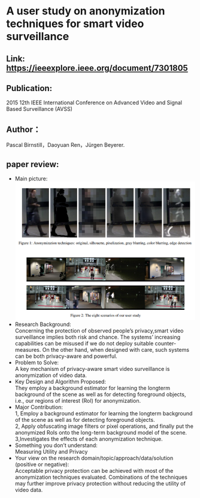 # A user study on anonymization techniques for smart video surveillance
## Link: https://ieeexplore.ieee.org/document/7301805
## Publication:  
2015 12th IEEE International Conference on Advanced Video and Signal Based Surveillance (AVSS)
## Author：
Pascal Birnstill，Daoyuan Ren，Jürgen Beyerer.
## paper review:
* Main picture:  
![](https://github.com/guansLab/PaperReading/blob/master/Zhengyong_Ren/14.png)
* Research Background:  
Concerning the protection of observed people’s privacy,smart video surveillance implies both risk and chance. The
systems’ increasing capabilities can be misused if we do not deploy suitable counter-measures. On the other hand, when
designed with care, such systems can be both privacy-aware and powerful. 
* Problem to Solve:  
A key mechanism of privacy-aware smart video surveillance is anonymization of video data.  
* Key Design and Algorithm Proposed:  
They employ a background estimator for learning the longterm background of the scene as well as for detecting
foreground objects, i.e., our regions of interest (RoI) for anonymization. 
* Major Contribution:  
1, Employ a background estimator for learning the longterm background of the scene as well as for detecting foreground objects.  
2, Apply obfuscating image filters or pixel operations, and finally put the anonymized RoIs onto the long-term background model
of the scene.    
3,Investigates the effects of each anonymization technique.
* Something you don’t understand:  
Measuring Utility and Privacy
* Your view on the research domain/topic/approach/data/solution (positive or negative):  
Acceptable privacy protection can be achieved with most of the anonymization techniques evaluated. Combinations of the techniques may further improve privacy protection without reducing the utility of video data.

